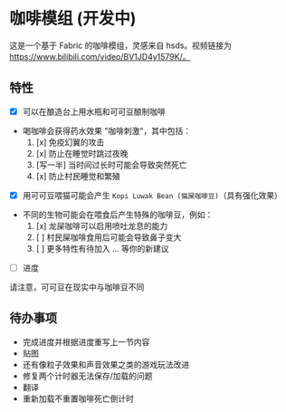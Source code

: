 # 咖啡模组 (开发中)
这是一个基于 Fabric 的咖啡模组，灵感来自 hsds。视频链接为 https://www.bilibili.com/video/BV1JD4y1579K/。

## 特性
- [x] 可以在酿造台上用水瓶和可可豆酿制咖啡
- 喝咖啡会获得药水效果 "咖啡刺激"，其中包括：
    1. [x] 免疫幻翼的攻击
    2. [x] 防止在睡觉时跳过夜晚
    3. [写一半] 当时间过长时可能会导致突然死亡
    4. [x] 防止村民睡觉和繁殖

- [x] 用可可豆喂猫可能会产生 `Kopi Luwak Bean (猫屎咖啡豆)`（具有强化效果）
- 不同的生物可能会在喂食后产生特殊的咖啡豆，例如：
    1. [x] 龙屎咖啡可以启用喷吐龙息的能力
    2. [ ] 村民屎咖啡食用后可能会导致鼻子变大
    3. [ ] 更多特性有待加入 ... 等你的新建议
- [ ] 进度

请注意，可可豆在现实中与咖啡豆不同
## 待办事项
- 完成进度并根据进度重写上一节内容
- 贴图
- 还有像粒子效果和声音效果之类的游戏玩法改进
- 修复两个计时器无法保存/加载的问题
- 翻译
- 重新加载不重置咖啡死亡倒计时